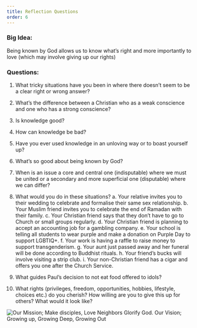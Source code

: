 ```yaml
---
title: Reflection Questions
order: 6
---
```


### Big Idea: 

Being known by God allows us to know what’s right and more importantly to love (which may involve giving up our rights)



### Questions:

1. What tricky situations have you been in where there doesn’t seem to be a clear right or wrong answer? 

2. What’s the difference between a Christian who as a weak conscience and one who has a strong conscience? 

3. Is knowledge good? 

4. How can knowledge be bad? 

5. Have you ever used knowledge in an unloving way or to boast yourself up? 

6. What’s so good about being known by God? 

7. When is an issue a core and central one (indisputable) where we must be united or a secondary and more superficial one (disputable) where we can differ? 

8. What would you do in these situations? 
   a. Your relative invites you to their wedding to celebrate and formalise their same sex relationship. 
   b. Your Muslim friend invites you to celebrate the end of Ramadan with their family. 
   c. Your Christian friend says that they don’t have to go to Church or small groups regularly.
   d. Your Christian friend is planning to accept an accounting job for a gambling company. 
   e. Your school is telling all students to wear purple and make a donation on Purple Day to support LGBTIQ+.
   f. Your work is having a raffle to raise money to support transgenderism. 
   g. Your aunt just passed away and her funeral will be done according to Buddhist rituals. 
   h. Your friend’s bucks will involve visiting a strip club. 
   i. Your non-Christian friend has a cigar and offers you one after the Church Service. 

9. What guides Paul’s decision to not eat food offered to idols? 

10. What rights (privileges, freedom, opportunities, hobbies, lifestyle, choices etc.) do you cherish? How willing are you to give this up for others? What would it look like? 




![Our Mission; Make disciples, Love Neighbors Glorify God. Our Vision; Growing up, Growing Deep, Growing Out](https://raw.githubusercontent.com/stgeorgeshurstville/bulletin/main/images/upload.JPG)
